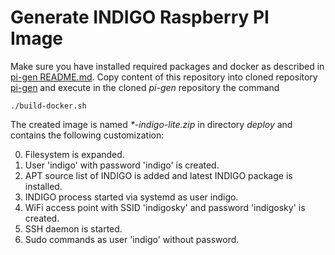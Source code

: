 Generate INDIGO Raspberry PI Image
==============

Make sure you have installed required packages and docker as described in
[pi-gen README.md](https://github.com/RPi-Distro/pi-gen/blob/master/README.md).
Copy content of this repository into cloned repository [pi-gen](https://github.com/RPi-Distro/pi-gen)
and  execute in the cloned *pi-gen* repository the command
```
./build-docker.sh
```
The created image is named _*-indigo-lite.zip_ in directory _deploy_ and contains the following customization:

0. Filesystem is expanded.
1. User 'indigo' with password 'indigo' is created.
2. APT source list of INDIGO is added and latest INDIGO package is installed.
3. INDIGO process started via systemd as user indigo.
4. WiFi access point with SSID 'indigosky' and password 'indigosky' is created.
5. SSH daemon is started.
6. Sudo commands as user 'indigo' without password.
